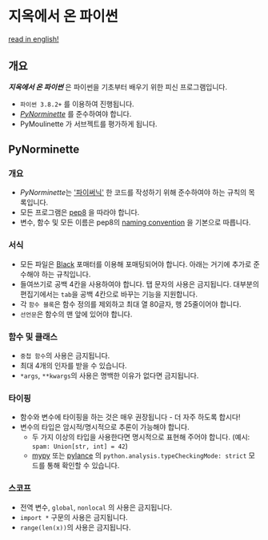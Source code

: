 # 지옥에서 온 파이썬

[read in english!](./README.en.md)
## 개요

***지옥에서 온 파이썬*** 은 파이썬을 기초부터 배우기 위한 피신 프로그램입니다.

- `파이썬 3.8.2+` 를 이용하여 진행됩니다.
- [*PyNorminette*](#pynorminette) 를 준수하여야 합니다.
- PyMoulinette 가 서브젝트를 평가하게 됩니다.


## PyNorminette
### 개요
- *PyNorminette*는 ['파이써닉'](https://blex.me/@baealex/pythonic이란-무엇인가)
  한 코드를 작성하기 위해 준수하여야 하는 규칙의 목록입니다.
- 모든 프로그램은 [pep8](https://www.python.org/dev/peps/pep-0008/)
  을 따라야 합니다.
- 변수, 함수 및 모든 이름은 pep8의 [naming convention](https://www.python.org/dev/peps/pep-0008/#id35)
을 기본으로 따릅니다.
### 서식
- 모든 파일은 [Black](https://github.com/psf/black)
  포매터를 이용해 포매팅되어야 합니다. 아래는 거기에 추가로 준수해야 하는 규칙입니다.
- 들여쓰기로 공백 4칸을 사용하여야 합니다. 탭 문자의 사용은 금지됩니다.
  대부분의 편집기에서는 `tab`을 공백 4칸으로 바꾸는 기능을 지원합니다.
- 각 `함수 블록`은 함수 정의를 제외하고 최대 열 80글자, 행 25줄이어야 합니다.
- `선언문`은 함수의 맨 앞에 있어야 합니다.

### 함수 및 클래스
- `중첩 함수`의 사용은 금지됩니다.
- 최대 4개의 인자를 받을 수 있습니다.
- `*args`, `**kwargs`의 사용은 명백한 이유가 없다면 금지됩니다.
### 타이핑
- 함수와 변수에 타이핑을 하는 것은 매우 권장됩니다 - 더 자주 하도록 합시다!
- 변수의 타입은 암시적/명시적으로 추론이 가능해야 합니다.
  - 두 가지 이상의 타입을 사용한다면 명시적으로 표현해 주어야 합니다.
  (예시: `spam: Union[str, int] = 42`)
  - [mypy](https://github.com/python/mypy) 또는 [pylance](https://marketplace.visualstudio.com/items?itemName=ms-python.vscode-pylance) 의 `python.analysis.typeCheckingMode: strict` 모드를 통해 확인할 수 있습니다.

### 스코프
  - 전역 변수, `global`, `nonlocal` 의 사용은 금지됩니다.
  - `import *` 구문의 사용은 금지됩니다.
  - `range(len(x))`의 사용은 금지됩니다.

